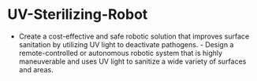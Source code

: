 # UV-Sterilizing-Robot
- Create a cost-effective and safe robotic solution that improves surface sanitation by utilizing UV light to deactivate pathogens.   - Design a remote-controlled or autonomous robotic system that is highly maneuverable and uses UV light to sanitize a wide variety of surfaces and areas. 
